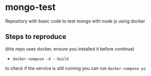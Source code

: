 # mongo-test
Repository with basic code to test mongo with node js using docker

## Steps to reproduce

  (this repo uses docker, ensure you installed it before continue)
  
  - `docker-compose -d --build`
  
  
  to check if the service is still running you can run `docker-compose ps`
